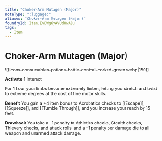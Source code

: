 ```yaml
---
title: "Choker-Arm Mutagen (Major)"
noteType: ":luggage:"
aliases: "Choker-Arm Mutagen (Major)"
foundryId: Item.EvDWg6yAVUdOwA1u
tags:
  - Item
---
```


# Choker-Arm Mutagen (Major)
![[icons-consumables-potions-bottle-conical-corked-green.webp|150]]

**Activate** 1 Interact

For 1 hour your limbs become extremely limber, letting you stretch and twist to extreme degrees at the cost of fine motor skills.

**Benefit** You gain a +4 item bonus to Acrobatics checks to [[Escape]], [[Squeeze]], and [[Tumble Through]], and you increase your reach by 15 feet.

**Drawback** You take a –1 penalty to Athletics checks, Stealth checks, Thievery checks, and attack rolls, and a –1 penalty per damage die to all weapon and unarmed attack damage.


